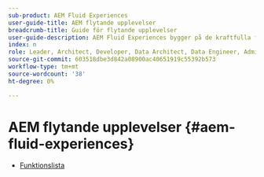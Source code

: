 ```yaml
---
sub-product: AEM Fluid Experiences
user-guide-title: AEM flytande upplevelser
breadcrumb-title: Guide för flytande upplevelser
user-guide-description: AEM Fluid Experiences bygger på de kraftfulla funktionerna i AEM Sites, AEM Dynamic Media och AEM Assets och ger en robust lösning för leverans av headless-material.
index: n
role: Leader, Architect, Developer, Data Architect, Data Engineer, Admin, User
source-git-commit: 603518dbe3d842a08900ac40651919c55392b573
workflow-type: tm+mt
source-wordcount: '38'
ht-degree: 0%

---
```



# AEM flytande upplevelser {#aem-fluid-experiences}

+ [Funktionslista](/help/fluid-experiences/feature-list.md)